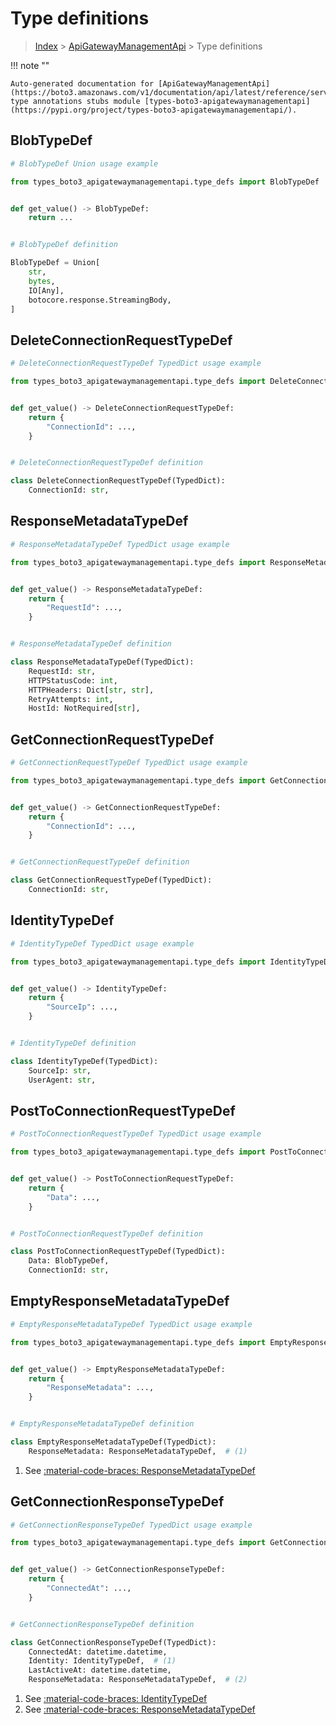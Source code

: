 # Type definitions

> [Index](../README.md) > [ApiGatewayManagementApi](./README.md) > Type definitions

!!! note ""

    Auto-generated documentation for [ApiGatewayManagementApi](https://boto3.amazonaws.com/v1/documentation/api/latest/reference/services/apigatewaymanagementapi.html#apigatewaymanagementapi)
    type annotations stubs module [types-boto3-apigatewaymanagementapi](https://pypi.org/project/types-boto3-apigatewaymanagementapi/).

## BlobTypeDef

```python
# BlobTypeDef Union usage example

from types_boto3_apigatewaymanagementapi.type_defs import BlobTypeDef


def get_value() -> BlobTypeDef:
    return ...


# BlobTypeDef definition

BlobTypeDef = Union[
    str,
    bytes,
    IO[Any],
    botocore.response.StreamingBody,
]
```




## DeleteConnectionRequestTypeDef

```python
# DeleteConnectionRequestTypeDef TypedDict usage example

from types_boto3_apigatewaymanagementapi.type_defs import DeleteConnectionRequestTypeDef


def get_value() -> DeleteConnectionRequestTypeDef:
    return {
        "ConnectionId": ...,
    }


# DeleteConnectionRequestTypeDef definition

class DeleteConnectionRequestTypeDef(TypedDict):
    ConnectionId: str,
```


## ResponseMetadataTypeDef

```python
# ResponseMetadataTypeDef TypedDict usage example

from types_boto3_apigatewaymanagementapi.type_defs import ResponseMetadataTypeDef


def get_value() -> ResponseMetadataTypeDef:
    return {
        "RequestId": ...,
    }


# ResponseMetadataTypeDef definition

class ResponseMetadataTypeDef(TypedDict):
    RequestId: str,
    HTTPStatusCode: int,
    HTTPHeaders: Dict[str, str],
    RetryAttempts: int,
    HostId: NotRequired[str],
```


## GetConnectionRequestTypeDef

```python
# GetConnectionRequestTypeDef TypedDict usage example

from types_boto3_apigatewaymanagementapi.type_defs import GetConnectionRequestTypeDef


def get_value() -> GetConnectionRequestTypeDef:
    return {
        "ConnectionId": ...,
    }


# GetConnectionRequestTypeDef definition

class GetConnectionRequestTypeDef(TypedDict):
    ConnectionId: str,
```


## IdentityTypeDef

```python
# IdentityTypeDef TypedDict usage example

from types_boto3_apigatewaymanagementapi.type_defs import IdentityTypeDef


def get_value() -> IdentityTypeDef:
    return {
        "SourceIp": ...,
    }


# IdentityTypeDef definition

class IdentityTypeDef(TypedDict):
    SourceIp: str,
    UserAgent: str,
```


## PostToConnectionRequestTypeDef

```python
# PostToConnectionRequestTypeDef TypedDict usage example

from types_boto3_apigatewaymanagementapi.type_defs import PostToConnectionRequestTypeDef


def get_value() -> PostToConnectionRequestTypeDef:
    return {
        "Data": ...,
    }


# PostToConnectionRequestTypeDef definition

class PostToConnectionRequestTypeDef(TypedDict):
    Data: BlobTypeDef,
    ConnectionId: str,
```


## EmptyResponseMetadataTypeDef

```python
# EmptyResponseMetadataTypeDef TypedDict usage example

from types_boto3_apigatewaymanagementapi.type_defs import EmptyResponseMetadataTypeDef


def get_value() -> EmptyResponseMetadataTypeDef:
    return {
        "ResponseMetadata": ...,
    }


# EmptyResponseMetadataTypeDef definition

class EmptyResponseMetadataTypeDef(TypedDict):
    ResponseMetadata: ResponseMetadataTypeDef,  # (1)
```

1. See [:material-code-braces: ResponseMetadataTypeDef](./type_defs.md#responsemetadatatypedef)

## GetConnectionResponseTypeDef

```python
# GetConnectionResponseTypeDef TypedDict usage example

from types_boto3_apigatewaymanagementapi.type_defs import GetConnectionResponseTypeDef


def get_value() -> GetConnectionResponseTypeDef:
    return {
        "ConnectedAt": ...,
    }


# GetConnectionResponseTypeDef definition

class GetConnectionResponseTypeDef(TypedDict):
    ConnectedAt: datetime.datetime,
    Identity: IdentityTypeDef,  # (1)
    LastActiveAt: datetime.datetime,
    ResponseMetadata: ResponseMetadataTypeDef,  # (2)
```

1. See [:material-code-braces: IdentityTypeDef](./type_defs.md#identitytypedef)
2. See [:material-code-braces: ResponseMetadataTypeDef](./type_defs.md#responsemetadatatypedef)

